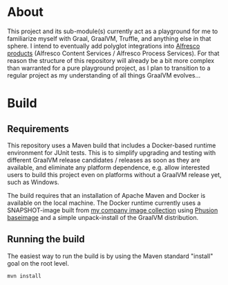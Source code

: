 # About
This project and its sub-module(s) currently act as a playground for me to familiarize myself with Graal, GraalVM, Truffle, and anything else in that sphere. I intend to eventually add polyglot integrations into [Alfresco products](https://www.alfresco.com/) (Alfresco Content Services / Alfresco Process Services). For that reason the structure of this repository will already be a bit more complex than warranted for a pure playground project, as I plan to transition to a regular project as my understanding of all things GraalVM evolves...

# Build

## Requirements
This repository uses a Maven build that includes a Docker-based runtime environment for JUnit tests. This is to simplify upgrading and testing with different GraalVM release candidates / releases as soon as they are available, and eliminate any platform dependence, e.g. allow interested users to build this project even on platforms without a GraalVM release yet, such as Windows.

The build requires that an installation of Apache Maven and Docker is available on the local machine. The Docker runtime currently uses a SNAPSHOT-image built from [my company image collection](https://github.com/Acosix/acosix-docker-generic/tree/master/baseimage-graalvm) using [Phusion baseimage](https://github.com/phusion/baseimage-docker) and a simple unpack-install of the GraalVM distribution.

## Running the build

The easiest way to run the build is by using the Maven standard "install" goal on the root level.

```
mvn install
```